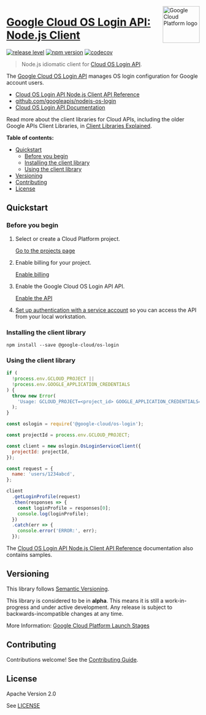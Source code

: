 [//]: # "This README.md file is auto-generated, all changes to this file will be lost."
[//]: # "To regenerate it, use `npm run generate-scaffolding`."
<img src="https://avatars2.githubusercontent.com/u/2810941?v=3&s=96" alt="Google Cloud Platform logo" title="Google Cloud Platform" align="right" height="96" width="96"/>

# [Google Cloud OS Login API: Node.js Client](https://github.com/googleapis/nodejs-os-login)

[![release level](https://img.shields.io/badge/release%20level-alpha-orange.svg?style&#x3D;flat)](https://cloud.google.com/terms/launch-stages)
[![npm version](https://img.shields.io/npm/v/@google-cloud/os-login.svg)](https://www.npmjs.org/package/@google-cloud/os-login)
[![codecov](https://img.shields.io/codecov/c/github/googleapis/nodejs-os-login/master.svg?style=flat)](https://codecov.io/gh/googleapis/nodejs-os-login)

> Node.js idiomatic client for [Cloud OS Login API][product-docs].

The [Google Cloud OS Login API](https://cloud.google.com/compute/docs/oslogin/rest) manages OS login configuration for Google account users.


* [Cloud OS Login API Node.js Client API Reference][client-docs]
* [github.com/googleapis/nodejs-os-login](https://github.com/googleapis/nodejs-os-login)
* [Cloud OS Login API Documentation][product-docs]

Read more about the client libraries for Cloud APIs, including the older
Google APIs Client Libraries, in [Client Libraries Explained][explained].

[explained]: https://cloud.google.com/apis/docs/client-libraries-explained

**Table of contents:**

* [Quickstart](#quickstart)
  * [Before you begin](#before-you-begin)
  * [Installing the client library](#installing-the-client-library)
  * [Using the client library](#using-the-client-library)
* [Versioning](#versioning)
* [Contributing](#contributing)
* [License](#license)

## Quickstart

### Before you begin

1.  Select or create a Cloud Platform project.

    [Go to the projects page][projects]

1.  Enable billing for your project.

    [Enable billing][billing]

1.  Enable the Google Cloud OS Login API API.

    [Enable the API][enable_api]

1.  [Set up authentication with a service account][auth] so you can access the
    API from your local workstation.

[projects]: https://console.cloud.google.com/project
[billing]: https://support.google.com/cloud/answer/6293499#enable-billing
[enable_api]: https://console.cloud.google.com/flows/enableapi?apiid=oslogin.googleapis.com
[auth]: https://cloud.google.com/docs/authentication/getting-started

### Installing the client library

    npm install --save @google-cloud/os-login

### Using the client library

```javascript
if (
  !process.env.GCLOUD_PROJECT ||
  !process.env.GOOGLE_APPLICATION_CREDENTIALS
) {
  throw new Error(
    'Usage: GCLOUD_PROJECT=<project_id> GOOGLE_APPLICATION_CREDENTIALS=<path to key json file> node #{$0}'
  );
}

const oslogin = require('@google-cloud/os-login');

const projectId = process.env.GCLOUD_PROJECT;

const client = new oslogin.OsLoginServiceClient({
  projectId: projectId,
});

const request = {
  name: 'users/1234abcd',
};

client
  .getLoginProfile(request)
  .then(responses => {
    const loginProfile = responses[0];
    console.log(loginProfile);
  })
  .catch(err => {
    console.error('ERROR:', err);
  });
```


The [Cloud OS Login API Node.js Client API Reference][client-docs] documentation
also contains samples.

## Versioning

This library follows [Semantic Versioning](http://semver.org/).

This library is considered to be in **alpha**. This means it is still a
work-in-progress and under active development. Any release is subject to
backwards-incompatible changes at any time.

More Information: [Google Cloud Platform Launch Stages][launch_stages]

[launch_stages]: https://cloud.google.com/terms/launch-stages

## Contributing

Contributions welcome! See the [Contributing Guide](https://github.com/googleapis/nodejs-os-login/blob/master/CONTRIBUTING.md).

## License

Apache Version 2.0

See [LICENSE](https://github.com/googleapis/nodejs-os-login/blob/master/LICENSE)

[client-docs]: https://cloud.google.com/nodejs/docs/reference/os-login/latest/
[product-docs]: https://cloud.google.com/compute/docs/oslogin/rest
[shell_img]: //gstatic.com/cloudssh/images/open-btn.png

